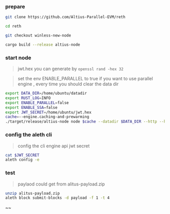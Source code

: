 ### prepare

```bash
git clone https://github.com/Altius-Parallel-EVM/reth

cd reth

git checkout winless-new-node

cargo build --release altius-node

```

### start node
>
> jwt.hex you can generate by `openssl rand -hex 32`

> set the env ENABLE_PARALLEL to true if you want to use parallel engine , every time you should clear the data dir

```bash
export DATA_DIR=/home/ubuntu/datadir
export RUST_LOG=INFO
export ENABLE_PARALLEL=false
export ENABLE_SSA=false
export JWT_SECRET=/home/ubuntu/jwt.hex
cache=--engine.caching-and-prewarming
./target/release/altius-node node $cache --datadir $DATA_DIR --http --http.api all --disable-discovery --trusted-only --authrpc.jwtsecret=$JWT_SECRET --chain altius --engine.persistence-threshold 0 --engine.memory-block-buffer-target 0 --block-interval 5 --prune.senderrecovery.full --prune.transactionlookup.full --prune.receipts.distance=10064 --prune.accounthistory.distance=10064 --prune.storagehistory.distance=10064
```

### config the aleth cli
>
> config the cli engine api jwt secret

```bash
cat $JWT_SECRET
aleth config -e 
```

### test
>
> paylaod could get from alitus-payload.zip

```bash
unzip alitus-payload.zip
aleth block submit-blocks -d payload -f 1 -t 4 
```

~~
